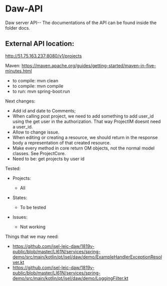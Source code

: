 # Daw-API
Daw server API-- The documentations of the API can be found inside the folder docs.

## External API location:
<http://51.75.163.237:8080/v1/projects>

Maven: https://maven.apache.org/guides/getting-started/maven-in-five-minutes.html
* to compile: mvn clean
* to compile: mvn compile 
* to run: mvn spring-boot:run





Next changes: 
* Add id and date to Comments;
* When calling post project, we need to add something to add user_id using the get user in the authorization. That way ProjectIM doesnt need a user_id.
* Allow to change issue.
* When editing or creating a resource, we should return in the response body a representation of that created resource.
* Make every method in core return OM objects, not the normal model classes. See ProjectCore.
* Need to be: get projects by user id


Tested:
- Projects:
  * All
  
- States:
  * To be tested 
- Issues:
  * Not working

Things that we may need:
* https://github.com/isel-leic-daw/1819v-public/blob/master/LI61N/services/spring-demo/src/main/kotlin/pt/isel/daw/demo/ExampleHandlerExceptionResolver.kt
* https://github.com/isel-leic-daw/1819v-public/blob/master/LI61N/services/spring-demo/src/main/kotlin/pt/isel/daw/demo/LoggingFilter.kt
